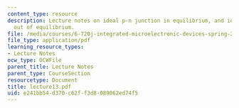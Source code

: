 ```yaml
---
content_type: resource
description: Lecture notes on ideal p-n junction in equilibrium, and ideal p-n junction
  out of equilibrium.
file: /media/courses/6-720j-integrated-microelectronic-devices-spring-2007/e241bb54d370c62ff3d8089062ed74f5_lecture13.pdf
file_type: application/pdf
learning_resource_types:
- Lecture Notes
ocw_type: OCWFile
parent_title: Lecture Notes
parent_type: CourseSection
resourcetype: Document
title: lecture13.pdf
uid: e241bb54-d370-c62f-f3d8-089062ed74f5
---
```

